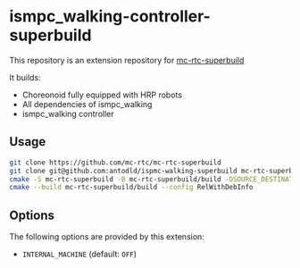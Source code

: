 ismpc_walking-controller-superbuild
==

This repository is an extension repository for [mc-rtc-superbuild](https://github.com/mc-rtc/mc-rtc-superbuild)

It builds:

- Choreonoid fully equipped with HRP robots
- All dependencies of ismpc_walking
- ismpc_walking controller

Usage
--

```bash
git clone https://github.com/mc-rtc/mc-rtc-superbuild
git clone git@github.com:antodld/ispmc-walking-superbuild mc-rtc-superbuild/extensions/ismpc-walking-superbuild
cmake -S mc-rtc-superbuild -B mc-rtc-superbuild/build -DSOURCE_DESTINATION=$HOME/devel/src -DBUILD_DESTINATION=$HOME/devel/build 
cmake --build mc-rtc-superbuild/build --config RelWithDebInfo
```

Options
--

The following options are provided by this extension:

- `INTERNAL_MACHINE` (default: `OFF`)

